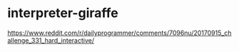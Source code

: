# interpreter-giraffe
https://www.reddit.com/r/dailyprogrammer/comments/7096nu/20170915_challenge_331_hard_interactive/

